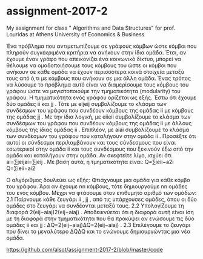 # assignment-2017-2
My assignment for class " Algorithms and Data Structures" for prof. Louridas at Athens University of Economics &amp; Business

Ένα πρόβλημα που αντιμετωπίζουμε σε γράφους κόμβων ώστε κόμβοι που πληρούν συγκεκριμένα κριτήρια να ανήκουν στην ίδια ομάδα. Έτσι, αν έχουμε έναν γράφο που απεικονίζει ένα κοινωνικό δίκτυο, μπορεί να θέλουμε να ομαδοποιήσουμε τους κόμβους του ώστε οι κόμβοι που ανήκουν σε κάθε ομάδα να έχουν περισσότερα κοινά στοιχεία μεταξύ τους από ό,τι με κόμβους που ανήκουν σε μια άλλη ομάδα.
Ένας τρόπος να λύσουμε το πρόβλημα αυτό είναι να διαμερίσουμε τους κόμβους του γράφου ώστε να μεγιστοποιούμε την τμηματικότητα (modularity) του γράφου. Η τμηματικότητα ενός γράφου ορίζεται ως εξής. Έστω ότι έχουμε δύο ομάδες  ii  και  jj . Τότε με  eijeij  συμβολίζουμε το κλάσμα των συνδέσμων του γράφου που συνδέουν κόμβους της ομάδας  ii  με κόμβους της ομάδας  jj . Με την ίδια λογική, με  eiieii  συμβολίζουμε το κλάσμα των συνδέσμων του γράφου που συνδέουν κόμβους της ομάδας  ii  με άλλους κόμβους της ίδιας ομάδας  ii . Επιπλέον, με  aiai  συμβολίζουμε το κλάσμα των συνδέσμων του γράφου που καταλήγουν στην ομάδα  ii . Προσέξτε ότι αυτοί οι σύνδεσμοι περιλαμβάνουν και τους σύνδεσμους που είναι εσωτερικοί στην ομάδα  ii  και τους συνδέσμους που ξεκινούν έξω από την ομάδα και καταλήγουν στην ομάδα. Αν σκεφτείτε λίγο, ισχύει ότι  ai=∑jeijai=∑jeij . Με βάση αυτά, η τμηματικότητα είναι:
Q=∑ieii−a2i
Q=∑ieii−ai2
 
Ο αλγόριθμος δουλεύει ως εξής:
Φτιάχνουμε μια ομάδα για κάθε κόμβο του γράφου. Άρα αν έχουμε  nn  κόμβους, τότε δημιουργούμε  nn  ομάδες του ενός κόμβου.
Mέχρι να φτάσουμε στον επιθυμητό αριθμό των ομάδων:
2.1 Παίρνουμε κάθε ζευγάρι  ii ,  jj , από τις υπάρχουσες ομάδες, όπου οι δύο ομάδες στο ζευγάρι να συνδέονται μεταξύ τους.
2.2 Υπολογίζουμε τη διαφορά  2(eij−aiaj)2(eij−aiaj) . Αποδεικνύεται ότι η διαφορά αυτή είναι ίση με τη διαφορά στην τμηματικότητα που θα προκύψει αν ενώσουμε τις δύο ομάδες  ii  και  jj :  ΔQ=2(eij−aiaj)ΔQ=2(eij−aiaj) .
2.3 Επιλέγουμε το ζευγάρι που δίνει το μεγαλύτερο  ΔQΔQ  και το ενώνουμε δημιουργώντας μια νέα ομάδα.

https://github.com/alsot/assignment-2017-2/blob/master/code
